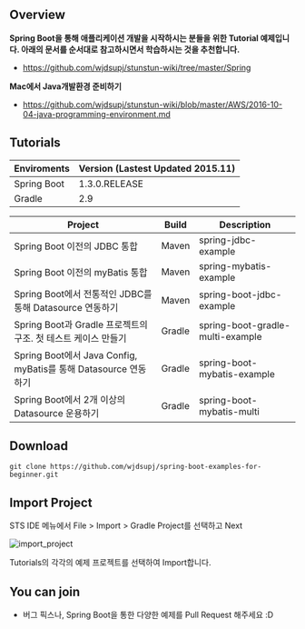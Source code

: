 ## Overview 

**Spring Boot을 통해 애플리케이션 개발을 시작하시는 분들을 위한 Tutorial 예제입니다. 아래의 문서를 순서대로 참고하시면서 학습하시는 것을 추천합니다.**
- https://github.com/wjdsupj/stunstun-wiki/tree/master/Spring

**Mac에서 Java개발환경 준비하기**
- https://github.com/wjdsupj/stunstun-wiki/blob/master/AWS/2016-10-04-java-programming-environment.md

## Tutorials

Enviroments | Version (Lastest Updated 2015.11)
---|---
Spring Boot | 1.3.0.RELEASE
Gradle | 2.9

Project | Build | Description |
---|---|----
Spring Boot 이전의 JDBC 통합 | Maven | spring-jdbc-example 
Spring Boot 이전의 myBatis 통합 | Maven | spring-mybatis-example 
Spring Boot에서 전통적인 JDBC를 통해 Datasource 연동하기 | Maven | spring-boot-jdbc-example 
Spring Boot과 Gradle 프로젝트의 구조. 첫 테스트 케이스 만들기 | Gradle | spring-boot-gradle-multi-example 
Spring Boot에서 Java Config, myBatis를 통해 Datasource 연동하기 | Gradle | spring-boot-mybatis-example 
Spring Boot에서 2개 이상의 Datasource 운용하기 | Gradle | spring-boot-mybatis-multi

## Download

````
git clone https://github.com/wjdsupj/spring-boot-examples-for-beginner.git
````

## Import Project

STS IDE 메뉴에서 File > Import > Gradle Project를 선택하고 Next

![import_project](http://image.toast.com/aaaaahq/import-gradle-1.png)

Tutorials의 각각의 예제 프로젝트를 선택하여 Import합니다.

## You can join 
* 버그 픽스나, Spring Boot을 통한 다양한 예제를 Pull Request 해주세요 :D
